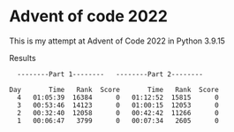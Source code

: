 Advent of code 2022
=
This is my attempt at Advent of Code 2022 in Python 3.9.15

Results


      --------Part 1--------   --------Part 2--------

    Day       Time   Rank  Score       Time   Rank  Score
      4   01:05:39  16384      0   01:12:52  15815      0
      3   00:53:46  14123      0   01:00:15  12053      0
      2   00:32:40  12058      0   00:42:42  11266      0
      1   00:06:47   3799      0   00:07:34   2605      0